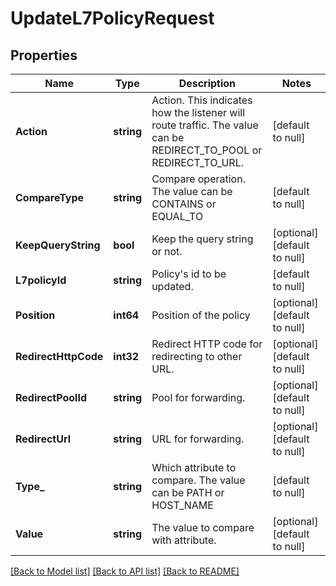 # UpdateL7PolicyRequest

## Properties
Name | Type | Description | Notes
------------ | ------------- | ------------- | -------------
**Action** | **string** | Action. This indicates how the listener will route traffic. The value can be REDIRECT_TO_POOL or REDIRECT_TO_URL. | [default to null]
**CompareType** | **string** | Compare operation. The value can be CONTAINS or EQUAL_TO | [default to null]
**KeepQueryString** | **bool** | Keep the query string or not. | [optional] [default to null]
**L7policyId** | **string** | Policy&#39;s id to be updated. | [default to null]
**Position** | **int64** | Position of the policy | [optional] [default to null]
**RedirectHttpCode** | **int32** | Redirect HTTP code for redirecting to other URL. | [optional] [default to null]
**RedirectPoolId** | **string** | Pool for forwarding. | [optional] [default to null]
**RedirectUrl** | **string** | URL for forwarding. | [optional] [default to null]
**Type_** | **string** | Which attribute to compare. The value can be PATH or HOST_NAME | [default to null]
**Value** | **string** | The value to compare with attribute. | [optional] [default to null]

[[Back to Model list]](../README.md#documentation-for-models) [[Back to API list]](../README.md#documentation-for-api-endpoints) [[Back to README]](../README.md)


